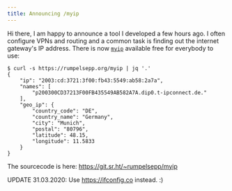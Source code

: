 ```yaml
---
title: Announcing /myip
---
```


Hi there, I am happy to announce a tool I developed a few hours ago.
I often configure VPNs and routing and a common task is finding out the internet gateway's IP address.
There is now [`myip`](https://rumpelsepp.org/myip) available free for everybody to use:

```
$ curl -s https://rumpelsepp.org/myip | jq '.'
{
    "ip": "2003:cd:3721:3f00:fb43:5549:ab58:2a7a",
    "names": [
        "p200300CD37213F00FB435549AB582A7A.dip0.t-ipconnect.de."
    ],
    "geo_ip": {
        "country_code": "DE",
        "country_name": "Germany",
        "city": "Munich",
        "postal": "80796",
        "latitude": 48.15,
        "longitude": 11.5833
    }
}

```

The sourcecode is here: https://git.sr.ht/~rumpelsepp/myip

UPDATE 31.03.2020: Use https://ifconfig.co instead. :)
